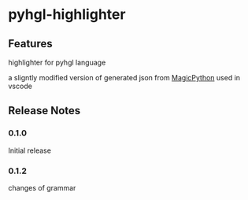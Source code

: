 # pyhgl-highlighter

## Features

highlighter for pyhgl language

a sligntly modified version of generated json from [MagicPython](https://github.com/microsoft/vscode/blob/main/extensions/python/syntaxes/MagicPython.tmLanguage.json) used in vscode

## Release Notes


### 0.1.0

Initial release 
 
### 0.1.2 

changes of grammar 

 